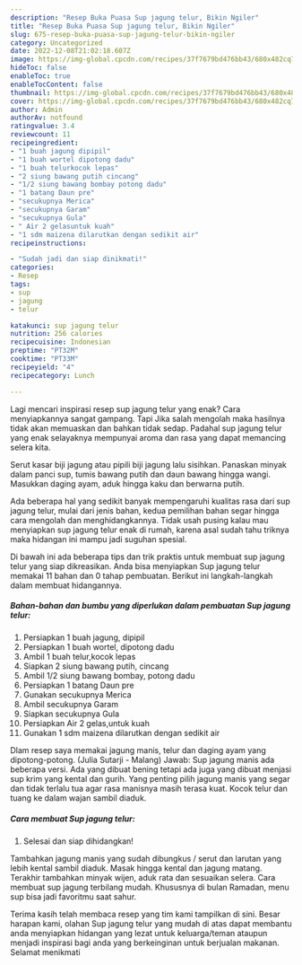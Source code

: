 ```yaml
---
description: "Resep Buka Puasa Sup jagung telur, Bikin Ngiler"
title: "Resep Buka Puasa Sup jagung telur, Bikin Ngiler"
slug: 675-resep-buka-puasa-sup-jagung-telur-bikin-ngiler
category: Uncategorized
date: 2022-12-08T21:02:18.607Z
image: https://img-global.cpcdn.com/recipes/37f7679bd476bb43/680x482cq70/sup-jagung-telur-foto-resep-utama.jpg
hideToc: false
enableToc: true
enableTocContent: false
thumbnail: https://img-global.cpcdn.com/recipes/37f7679bd476bb43/680x482cq70/sup-jagung-telur-foto-resep-utama.jpg
cover: https://img-global.cpcdn.com/recipes/37f7679bd476bb43/680x482cq70/sup-jagung-telur-foto-resep-utama.jpg
author: Admin
authorAv: notfound
ratingvalue: 3.4
reviewcount: 11
recipeingredient:
- "1 buah jagung dipipil"
- "1 buah wortel dipotong dadu"
- "1 buah telurkocok lepas"
- "2 siung bawang putih cincang"
- "1/2 siung bawang bombay potong dadu"
- "1 batang Daun pre"
- "secukupnya Merica"
- "secukupnya Garam"
- "secukupnya Gula"
- " Air 2 gelasuntuk kuah"
- "1 sdm maizena dilarutkan dengan sedikit air"
recipeinstructions:

- "Sudah jadi dan siap dinikmati!"
categories:
- Resep
tags:
- sup
- jagung
- telur

katakunci: sup jagung telur 
nutrition: 256 calories
recipecuisine: Indonesian
preptime: "PT32M"
cooktime: "PT33M"
recipeyield: "4"
recipecategory: Lunch

---
```



Lagi mencari inspirasi resep sup jagung telur yang enak? Cara menyiapkannya sangat gampang. Tapi Jika salah mengolah maka hasilnya tidak akan memuaskan dan bahkan tidak sedap. Padahal sup jagung telur yang enak selayaknya mempunyai aroma dan rasa yang dapat memancing selera kita.


Serut kasar biji jagung atau pipili biji jagung lalu sisihkan. Panaskan minyak dalam panci sup, tumis bawang putih dan daun bawang hingga wangi. Masukkan daging ayam, aduk hingga kaku dan berwarna putih.

Ada beberapa hal yang sedikit banyak mempengaruhi kualitas rasa dari sup jagung telur, mulai dari jenis bahan, kedua pemilihan bahan segar hingga cara mengolah dan menghidangkannya. Tidak usah pusing kalau mau menyiapkan sup jagung telur enak di rumah, karena asal sudah tahu triknya maka hidangan ini mampu jadi suguhan spesial.


Di bawah ini ada beberapa tips dan trik praktis untuk membuat sup jagung telur yang siap dikreasikan. Anda bisa menyiapkan Sup jagung telur memakai 11 bahan dan 0 tahap pembuatan. Berikut ini langkah-langkah dalam membuat hidangannya.

<!--inarticleads1-->

##### Bahan-bahan dan bumbu yang diperlukan dalam pembuatan Sup jagung telur:

1. Persiapkan 1 buah jagung, dipipil
1. Persiapkan 1 buah wortel, dipotong dadu
1. Ambil 1 buah telur,kocok lepas
1. Siapkan 2 siung bawang putih, cincang
1. Ambil 1/2 siung bawang bombay, potong dadu
1. Persiapkan 1 batang Daun pre
1. Gunakan secukupnya Merica
1. Ambil secukupnya Garam
1. Siapkan secukupnya Gula
1. Persiapkan  Air 2 gelas,untuk kuah
1. Gunakan 1 sdm maizena dilarutkan dengan sedikit air


Dlam resep saya memakai jagung manis, telur dan daging ayam yang dipotong-potong. (Julia Sutarji - Malang) Jawab: Sup jagung manis ada beberapa versi. Ada yang dibuat bening tetapi ada juga yang dibuat menjasi sup krim yang kental dan gurih. Yang penting pilih jagung manis yang segar dan tidak terlalu tua agar rasa manisnya masih terasa kuat. Kocok telur dan tuang ke dalam wajan sambil diaduk. 

<!--inarticleads2-->

##### Cara membuat Sup jagung telur:


1. Selesai dan siap dihidangkan!

Tambahkan jagung manis yang sudah dibungkus / serut dan larutan yang lebih kental sambil diaduk. Masak hingga kental dan jagung matang. Terakhir tambahkan minyak wijen, aduk rata dan sesuaikan selera. Cara membuat sup jagung terbilang mudah. Khususnya di bulan Ramadan, menu sup bisa jadi favoritmu saat sahur. 

Terima kasih telah membaca resep yang tim kami tampilkan di sini. Besar harapan kami, olahan Sup jagung telur yang mudah di atas dapat membantu anda menyiapkan hidangan yang lezat untuk keluarga/teman ataupun menjadi inspirasi bagi anda yang berkeinginan untuk berjualan makanan. Selamat menikmati

